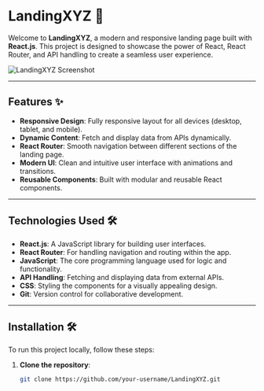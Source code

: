 # LandingXYZ 🚀

Welcome to **LandingXYZ**, a modern and responsive landing page built with **React.js**. This project is designed to showcase the power of React, React Router, and API handling to create a seamless user experience.

![LandingXYZ Screenshot](./screenshot.png) <!-- Replace with an actual screenshot of your project -->

---

## Features ✨

- **Responsive Design**: Fully responsive layout for all devices (desktop, tablet, and mobile).
- **Dynamic Content**: Fetch and display data from APIs dynamically.
- **React Router**: Smooth navigation between different sections of the landing page.
- **Modern UI**: Clean and intuitive user interface with animations and transitions.
- **Reusable Components**: Built with modular and reusable React components.

---

## Technologies Used 🛠️

- **React.js**: A JavaScript library for building user interfaces.
- **React Router**: For handling navigation and routing within the app.
- **JavaScript**: The core programming language used for logic and functionality.
- **API Handling**: Fetching and displaying data from external APIs.
- **CSS**: Styling the components for a visually appealing design.
- **Git**: Version control for collaborative development.

---

## Installation 🛠️

To run this project locally, follow these steps:

1. **Clone the repository**:
   ```bash
   git clone https://github.com/your-username/LandingXYZ.git
